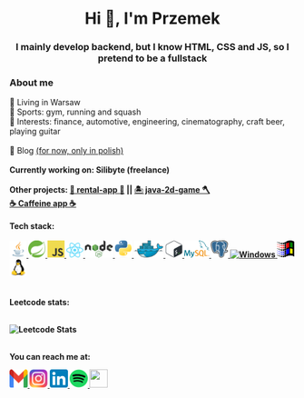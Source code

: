 <h1 align="center">Hi 👋, I'm Przemek</h1>
<h3 align="center">I mainly develop backend, but I know HTML, CSS and JS, so I pretend to be a fullstack</h3>

<p><h3>About me</h3></p>
🌆 Living in Warsaw<br>
🏃 Sports: gym, running and squash<br>
🧩 Interests: finance, automotive, engineering, cinematography, craft beer, playing guitar<br>
<br>
📰 Blog <a href="https://kierznowski.pl">(for now, only in polish)</a> 
<br>
<br>
<b>Currently working on:
  Silibyte (freelance)
  <br> <br>
  Other projects:
  <a href="https://github.com/Kierznowski/rental-app">🏢 rental-app 🏡</a> || 
  <a href="https://github.com/Kierznowski/java-2d-game">🏝️ java-2d-game 🪓</a> <br>
 <a href="https://github.com/Kierznowski/CaffeineApp">☕ Caffeine app ☕ </a>
<br>
<br>
<b>Tech stack:</b>
<br> <br>
<a href="https://www.java.com" target="_blank" rel="noreferrer"> <img src="images/Java_logo_logo.webp" alt="java" height="30"/> </a>
<a href="https://spring.io/" target="_blank" rel="noreferrer"> <img src="images/Spring_Boot.svg.png" alt="spring" width="30" height="30"/> </a>  
<a href="https://developer.mozilla.org/en-US/docs/Web/JavaScript" target="_blank" rel="noreferrer"> <img src="images/JavaScript-logo.png" alt="javascript" width="30"/> </a>
<a href="https://react.dev" target="_blank" rel="noreferrer"> <img src="images/React.svg" alt="react" width="30"/> </a>
<a href="https://nodejs.org/en" target="_blank" rel="noreferrer"> <img src="images/Node.svg" alt="nodejs" height="30"/> </a>
<a href="https://www.python.org" target="_blank" rel="noreferrer"> <img src="images/Python-logo-notext.svg.png" alt="python" width="30" height="30"/> </a>
<a href="https://www.docker.com/" target="_blank" rel="noreferrer"> <img src="images/Docker_(container_engine)_logo_(cropped).png" alt="docker" height="30"/> </a>
<a href="https://en.wikipedia.org/wiki/Bash_(Unix_shell)" target="_blank" rel="noreferrer"> <img src="images/bash.png" alt="bash" width="30" height="30"/> </a>
<a href="https://www.mysql.com/" target="_blank" rel="noreferrer"> <img src="images/MySQL_logo.svg.png" alt="mysql" height="30"/> </a>
<a href="https://www.postgresql.org/" target="_blank" rel="noreferrer"> <img src="/images/Postgresql_elephant.svg.png" alt="postgreSQL" width="30" height="30"/> </a>
<a href="https://git-scm.com/" target="_blank" rel="noreferrer"> <img src="https://git-scm.com/images/logos/downloads/Git-Icon-1788C.svg" alt="Windows" width="30" height="30"/> </a>
<a href="https://www.microsoft.com/" target="_blank" rel="noreferrer"> <img src="images/Windows.png" alt="Windows" width="30" height="30"/> </a>
<a href="https://www.linux.org/" target="_blank" rel="noreferrer"> <img src="https://raw.githubusercontent.com/devicons/devicon/master/icons/linux/linux-original.svg" alt="linux" width="30" height="30"/> </a>
<br>
<br>
<br>
<b>Leetcode stats:</b> </br> </br>

![Leetcode Stats](https://leetcard.jacoblin.cool/Kierznowski?ext=heatmap)

<br>
<b>You can reach me at:</b>
<br>
<p align="left"> 
<a href="mailto:przemek.kierznowski@gmail.com" target="_blank" rel="noreferrer"> <picture> <img src="images/Gmail_icon_(2020).svg.png" width="32" height="32" /> </picture> </a>
<a href="http://www.instagram.com/kierznowski" target="_blank" rel="noreferrer"> <picture> <img src="images/Instagram_logo_2016.svg.webp" width="32" height="32" /> </picture> </a> 
<a href="https://www.linkedin.com/in/kierznowski" target="_blank" rel="noreferrer"> <picture> <img src="images/LinkedIn_icon.svg.png" width="32" height="32" /> </picture> </a>
<a href="https://open.spotify.com/user/11153992106?si=5daaea3528834c2d" target="_blank" rel="noreferrer"> <picture> <img src="images/Spotify_icon.svg.png" width="32" height="32" /> </picture> </a>
<a href="https://www.github.com/kierznowski" target="_blank" rel="noreferrer"> <picture> <source media="(prefers-color-scheme: dark)" srcset="https://raw.githubusercontent.com/danielcranney/readme-generator/main/public/icons/socials/github-dark.svg" /> <source media="(prefers-color-scheme: light)" srcset="https://raw.githubusercontent.com/danielcranney/readme-generator/main/public/icons/socials/github.svg" /> <img src="https://raw.githubusercontent.com/danielcranney/readme-generator/main/public/icons/socials/github.svg" width="32" height="32" /> </picture> </a></p>
